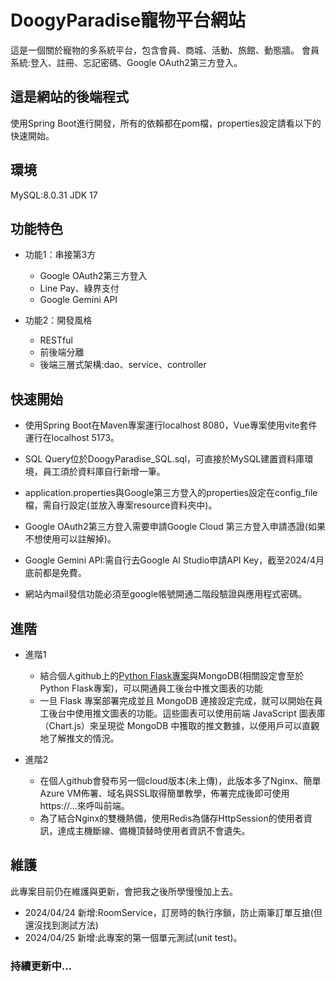 # DoogyParadise寵物平台網站

這是一個關於寵物的多系統平台，包含會員、商城、活動、旅館、動態牆。
會員系統:登入、註冊、忘記密碼、Google OAuth2第三方登入。

## 這是網站的後端程式
使用Spring Boot進行開發，所有的依賴都在pom檔，properties設定請看以下的快速開始。

## 環境
MySQL:8.0.31
JDK 17
## 功能特色

- 功能1：串接第3方
    - Google OAuth2第三方登入
    - Line Pay、綠界支付
    - Google Gemini API
     
- 功能2：開發風格
    - RESTful
    - 前後端分離
    - 後端三層式架構:dao、service、controller

## 快速開始

- 使用Spring Boot在Maven專案運行localhost 8080，Vue專案使用vite套件運行在localhost 5173。

- SQL Query位於DoogyParadise_SQL.sql，可直接於MySQL建置資料庫環境，員工須於資料庫自行新增一筆。

- application.properties與Google第三方登入的properties設定在config_file檔，需自行設定(並放入專案resource資料夾中)。

- Google OAuth2第三方登入需要申請Google Cloud 第三方登入申請憑證(如果不想使用可以註解掉)。

- Google Gemini API:需自行去Google AI Studio申請API Key，截至2024/4月底前都是免費。

- 網站內mail發信功能必須至google帳號開通二階段驗證與應用程式密碼。

## 進階
- 進階1
    - 結合個人github上的[Python Flask專案](https://github.com/ruankairex/DoogyParadise_back_Flask)與MongoDB(相關設定會至於Python Flask專案)，可以開通員工後台中推文圖表的功能
    - 一旦 Flask 專案部署完成並且 MongoDB 連接設定完成，就可以開始在員工後台中使用推文圖表的功能。這些圖表可以使用前端 JavaScript 圖表庫（Chart.js）來呈現從 MongoDB 中獲取的推文數據，以便用戶可以直觀地了解推文的情況。

- 進階2
    - 在個人github會發布另一個cloud版本(未上傳)，此版本多了Nginx、簡單Azure VM佈署、域名與SSL取得簡單教學，佈署完成後即可使用https://...來呼叫前端。
    - 為了結合Nginx的雙機熱備，使用Redis為儲存HttpSession的使用者資訊，達成主機斷線、備機頂替時使用者資訊不會遺失。

## 維護
此專案目前仍在維護與更新，會把我之後所學慢慢加上去。
- 2024/04/24 新增:RoomService，訂房時的執行序鎖，防止兩筆訂單互搶(但還沒找到測試方法)
- 2024/04/25 新增:此專案的第一個單元測試(unit test)。
### 持續更新中...
